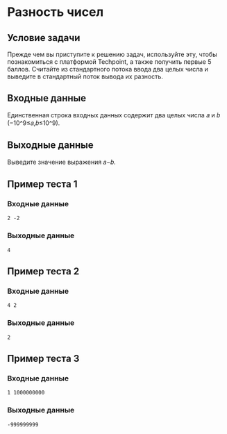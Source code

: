 # Разность чисел

## Условие задачи

Прежде чем вы приступите к решению задач, используйте эту, чтобы познакомиться с платформой Techpoint, а также получить первые 5 баллов. Считайте из стандартного потока ввода два целых числа и выведите в стандартный поток вывода их разность.

## Входные данные

Единственная строка входных данных содержит два целых числа 𝑎 и 𝑏 (−10^9≤𝑎,𝑏≤10^9).

## Выходные данные

Выведите значение выражения 𝑎−𝑏.

## Пример теста 1

### Входные данные

```
2 -2

```

### Выходные данные

```
4

```

## Пример теста 2

### Входные данные

```
4 2

```

### Выходные данные

```
2

```

## Пример теста 3

### Входные данные

```
1 1000000000

```

### Выходные данные

```
-999999999

```
